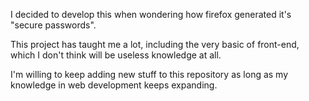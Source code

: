 I decided to develop this when wondering how firefox generated it's "secure passwords".

This project has taught me a lot, including the very basic of front-end, which I don't think will be useless knowledge at all.

I'm willing to keep adding new stuff to this repository as long as my knowledge in web development keeps expanding.

